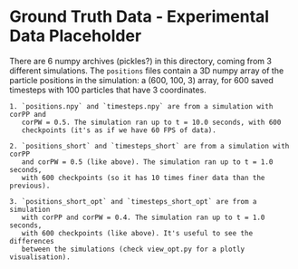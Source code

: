 # Ground Truth Data - Experimental Data Placeholder

There are 6 numpy archives (pickles?) in this directory, coming from 3
different simulations. The `positions` files contain a 3D numpy array of the
particle positions in the simulation: a (600, 100, 3) array, for 600 saved
timesteps with 100 particles that have 3 coordinates.

    1. `positions.npy` and `timesteps.npy` are from a simulation with corPP and
       corPW = 0.5. The simulation ran up to t = 10.0 seconds, with 600
       checkpoints (it's as if we have 60 FPS of data).

    2. `positions_short` and `timesteps_short` are from a simulation with corPP
       and corPW = 0.5 (like above). The simulation ran up to t = 1.0 seconds,
       with 600 checkpoints (so it has 10 times finer data than the previous).

    3. `positions_short_opt` and `timesteps_short_opt` are from a simulation
       with corPP and corPW = 0.4. The simulation ran up to t = 1.0 seconds,
       with 600 checkpoints (like above). It's useful to see the differences
       between the simulations (check view_opt.py for a plotly visualisation).





